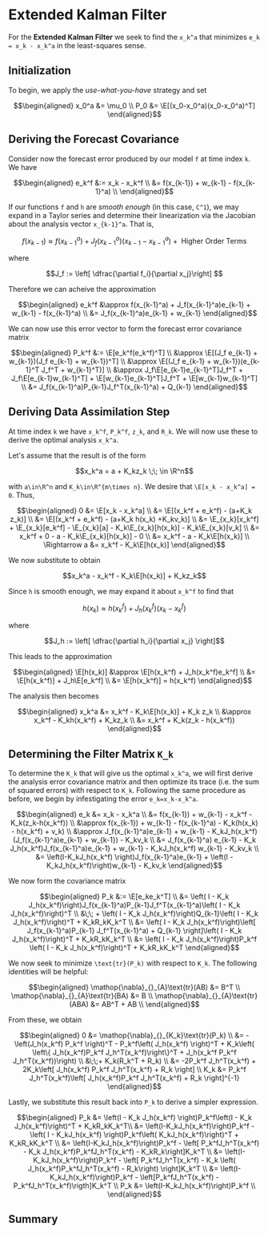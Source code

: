 # Extended Kalman Filter

For the **Extended Kalman Filter** we seek to find the ``x_k^a`` that minimizes ``e_k = x_k - x_k^a`` in the least-squares sense. 

## Initialization

To begin, we apply the *use-what-you-have* strategy and set 
```math
\begin{aligned}
    x_0^a &= \mu_0 \\ 
    P_0 &= \E[(x_0-x_0^a)(x_0-x_0^a)^T]
\end{aligned}
```

## Deriving the Forecast Covariance 
Consider now the forecast error produced by our model ``f`` at time index ``k``. We have 
```math
\begin{aligned}
    e_k^f &:= x_k - x_k^f \\ 
        &= f(x_{k-1}) + w_{k-1} - f(x_{k-1}^a) \\ 
\end{aligned}
```
If our functions ``f`` and ``h`` are *smooth enough* (in this case, ``C^1``), we may expand in a Taylor series and determine their linearization via the Jacobian about the analysis vector ``x_{k-1}^a``. That is, 
```math
f(x_{k-1}) \approx f(x_{k-1}^a) + J_f(x_{k-1}^a)(x_{k-1}-x_{k-1}^a) + \text{ Higher Order Terms}
```

where 
```math
J_f := \left[ \dfrac{\partial f_i}{\partial x_j}\right] 
```

Therefore we can acheive the approximation 
```math
\begin{aligned}
    e_k^f &\approx f(x_{k-1}^a) + J_f(x_{k-1}^a)e_{k-1} + w_{k-1} - f(x_{k-1}^a) \\ 
        &= J_f(x_{k-1}^a)e_{k-1} + w_{k-1}
\end{aligned}
```
We can now use this error vector to form the forecast error covariance matrix
```math
\begin{aligned}
    P_k^f &:= \E[e_k^f(e_k^f)^T] \\ 
        &\approx \E[(J_f e_{k-1} + w_{k-1})(J_f e_{k-1} + w_{k-1})^T] \\ 
        &\approx \E[(J_f e_{k-1} + w_{k-1})(e_{k-1}^T J_f^T  + w_{k-1}^T)] \\ 
        &\approx J_f\E[e_{k-1}e_{k-1}^T]J_f^T + J_f\E[e_{k-1}w_{k-1}^T] + \E[w_{k-1}e_{k-1}^T]J_f^T + \E[w_{k-1}w_{k-1}^T] \\ 
        &= J_f(x_{k-1}^a)P_{k-1}J_f^T(x_{k-1}^a) + Q_{k-1}
\end{aligned}
```

## Deriving Data Assimilation Step
At time index ``k`` we have ``x_k^f``, ``P_k^f``, ``z_k``, and ``R_k``. We will now use these to derive the optimal analysis ``x_k^a``. 

Let's assume that the result is of the form
```math
x_k^a = a + K_kz_k \;\; \in \R^n
```
with ``a\in\R^n`` and ``K_k\in\R^{m\times n}``. We desire that ``\E[x_k - x_k^a] = 0``. Thus, 
```math
\begin{aligned}
    0 &= \E[x_k - x_k^a] \\ 
    &= \E[(x_k^f + e_k^f) - (a+K_k z_k)] \\ 
    &= \E[(x_k^f + e_k^f) - (a+K_k h(x_k)  +K_kv_k)] \\ 
    &= \E_{x_k}[x_k^f] + \E_{x_k}[e_k^f] - \E_{x_k}[a] - K_k\E_{x_k}[h(x_k)] - K_k\E_{x_k}[v_k] \\ 
    &= x_k^f + 0 - a - K_k\E_{x_k}[h(x_k)]  - 0 \\ 
    &= x_k^f - a - K_k\E[h(x_k)] \\ 
    \Rightarrow a &= x_k^f - K_k\E[h(x_k)]
\end{aligned}
```
We now substitute to obtain

```math
x_k^a - x_k^f - K_k\E[h(x_k)] + K_kz_k
```
Since ``h`` is smooth enough, we may expand it about ``x_k^f`` to find that 
```math
h(x_k) \approx h(x_k^f) + J_h(x_k^f)(x_k-x_k^f)
```
where 
```math
J_h := \left[ \dfrac{\partial h_i}{\partial x_j} \right]
```
This leads to the approximation 
```math
\begin{aligned}
    \E[h(x_k)] &\approx \E[h(x_k^f) + J_h(x_k^f)e_k^f] \\ 
        &= \E[h(x_k^f)] + J_h\E[e_k^f] \\ 
        &= \E[h(x_k^f)] = h(x_k^f)
\end{aligned}
```
The analysis then becomes 
```math
\begin{aligned}
    x_k^a &= x_k^f - K_k\E[h(x_k)] + K_k z_k \\ 
        &\approx x_k^f - K_kh(x_k^f) + K_kz_k \\ 
        &= x_k^f + K_k(z_k - h(x_k^f))
\end{aligned}
```


## Determining the Filter Matrix ``K_k``
To determine the ``K_k`` that will give us the optimal ``x_k^a``, we will first derive the analysis error covariance matrix and then optimize its trace (i.e. the sum of squared errors) with respect to ``K_k``. Following the same procedure as before, we begin by infestigating the error ``e_k=x_k-x_k^a``.
```math
\begin{aligned}
    e_k &= x_k - x_k^a \\ 
    &= f(x_{k-1}) + w_{k-1} - x_k^f - K_k(z_k-h(x_k^f)) \\ 
    &\approx f(x_{k-1}) + w_{k-1} - f(x_{k-1}^a) - K_k(h(x_k) - h(x_k^f) + v_k) \\ 
    &\approx J_f(x_{k-1}^a)e_{k-1} + w_{k-1} - K_kJ_h(x_k^f)(J_f(x_{k-1}^a)e_{k-1} + w_{k-1}) - K_kv_k \\ 
    &= J_f(x_{k-1}^a) e_{k-1} - K_k J_h(x_k^f)J_f(x_{k-1}^a)e_{k-1} + w_{k-1} - K_kJ_h(x_k^f) w_{k-1} - K_kv_k \\ 
    &= \left(I-K_kJ_h(x_k^f) \right)J_f(x_{k-1}^a)e_{k-1}  + \left(I - K_kJ_h(x_k^f)\right)w_{k-1} - K_kv_k
\end{aligned}
```
We now form the covariance matrix
```math
\begin{aligned}
    P_k &:= \E[e_ke_k^T] \\ 
    &= \left( I - K_k J_h(x_k^f)\right)J_f(x_{k-1}^a)P_{k-1}J_f^T(x_{k-1}^a)\left( I - K_k J_h(x_k^f)\right)^T \\ 
    &\;\; + \left( I - K_k J_h(x_k^f)\right)Q_{k-1}\left( I - K_k J_h(x_k^f)\right)^T + K_kR_kK_k^T \\ 
    &= \left( I - K_k J_h(x_k^f)\right)\left[ J_f(x_{k-1}^a)P_{k-1} J_f^T(x_{k-1}^a) + Q_{k-1}  \right]\left( I - K_k J_h(x_k^f)\right)^T + K_kR_kK_k^T \\ 
    &= \left( I - K_k J_h(x_k^f)\right)P_k^f \left( I - K_k J_h(x_k^f)\right)^T + K_kR_kK_k^T
\end{aligned}
```
We now seek to minimize ``\text{tr}(P_k)`` with respect to ``K_k``. The following identities will be helpful: 
```math
\begin{aligned}
    \mathop{\nabla}_{}_{A}\text{tr}(AB) &= B^T \\ 
    \mathop{\nabla}_{}_{A}\text{tr}(BA) &= B \\ 
    \mathop{\nabla}_{}_{A}\text{tr}(ABA) &= AB^T + AB  \\ 
\end{aligned}
```
From these, we obtain 
```math
\begin{aligned}
    0 &= \mathop{\nabla}_{}_{K_k}\text{tr}(P_k) \\ 
        &= -\left(J_h(x_k^f) P_k^f \right)^T - P_k^f\left( J_h(x_k^f) \right)^T + K_k\left( \left\{ J_h(x_k^f)P_k^f J_h^T(x_k^f)\right\}^T  + J_h(x_k^f P_k^f J_h^T(x_k^f))\right) \\ 
        &\;\;+ K_k(R_k^T + R_k) \\ 
        &= -2P_k^f J_h^T(x_k^f) + 2K_k\left[ J_h(x_k^f) P_k^f J_h^T(x_k^f) + R_k \right] \\ 
    K_k &= P_k^f J_h^T(x_k^f)\left[ J_h(x_k^f)P_k^f J_h^T(x_k^f) + R_k \right]^{-1}
\end{aligned}
```

Lastly, we substitute this result back into ``P_k`` to derive a simpler expression. 
```math
\begin{aligned}
    P_k &= \left(I - K_k J_h(x_k^f) \right)P_k^f\left(I - K_k J_h(x_k^f)\right)^T + K_kR_kK_k^T\\ 
    &= \left(I-K_kJ_h(x_k^f)\right)P_k^f - \left( I - K_kJ_h(x_k^f) \right)P_k^f\left( K_kJ_h(x_k^f)\right)^T + K_kR_kK_k^T \\ 
    &= \left(I-K_kJ_h(x_k^f)\right)P_k^f - \left[ P_k^fJ_h^T(x_k^f) - K_k J_h(x_k^f)P_k^fJ_h^T(x_k^f) - K_kR_k\right]K_k^T \\ 
    &= \left(I-K_kJ_h(x_k^f)\right)P_k^f - \left[ P_k^fJ_h^T(x_k^f) - K_k \left( J_h(x_k^f)P_k^fJ_h^T(x_k^f) - R_k\right) \right]K_k^T \\ 
    &= \left(I-K_kJ_h(x_k^f)\right)P_k^f - \left[P_k^fJ_h^T(x_k^f) - P_k^fJ_h^T(x_k^f)\rigth]K_k^T \\ 
    P_k &= \left(I-K_kJ_h(x_k^f)\right)P_k^f  \\ 
\end{aligned}
```

## Summary 
